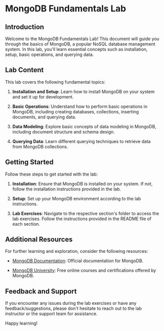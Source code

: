 # MongoDB Fundamentals Lab

## Introduction
Welcome to the MongoDB Fundamentals Lab! This document will guide you through the basics of MongoDB, a popular NoSQL database management system. In this lab, you'll learn essential concepts such as installation, setup, basic operations, and querying data.

## Lab Content
This lab covers the following fundamental topics:

1. **Installation and Setup**: Learn how to install MongoDB on your system and set it up for development.
   
2. **Basic Operations**: Understand how to perform basic operations in MongoDB, including creating databases, collections, inserting documents, and querying data.

3. **Data Modeling**: Explore basic concepts of data modeling in MongoDB, including document structure and schema design.

4. **Querying Data**: Learn different querying techniques to retrieve data from MongoDB collections.

## Getting Started
Follow these steps to get started with the lab:

1. **Installation**: Ensure that MongoDB is installed on your system. If not, follow the installation instructions provided in the lab.

2. **Setup**: Set up your MongoDB environment according to the lab instructions.

3. **Lab Exercises**: Navigate to the respective section's folder to access the lab exercises. Follow the instructions provided in the README file of each section.

## Additional Resources
For further learning and exploration, consider the following resources:

- [MongoDB Documentation](https://docs.mongodb.com/manual/): Official documentation for MongoDB.
  
- [MongoDB University](https://university.mongodb.com/): Free online courses and certifications offered by MongoDB.

## Feedback and Support
If you encounter any issues during the lab exercises or have any feedback/suggestions, please don't hesitate to reach out to the lab instructor or the support team for assistance.

Happy learning!
